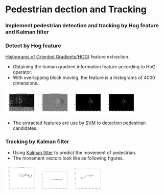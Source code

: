 # Pedestrian dection and Tracking

### Implement pedestrian detection and tracking by Hog feature and Kalman filter

### Detect by Hog feature
[Histograms of Oriented Gradients(HOG)](https://en.wikipedia.org/wiki/Histogram_of_oriented_gradients) feature extraction.
* Obtaining the human gradient information feature according to HoG operator.
* With overlapping block moving, the feature is a histograms of 4000 dimensions.

<img src="/features/capture1.png" alt="Hog1" width="100px"/>
<img src="/features/capture2.png" alt="Hog2" width="100px"/>
<img src="/features/capture3.png" alt="Hog3" width="100px"/>
<img src="/features/capture4.png" alt="Hog4" width="100px"/>

* The extracted features are use by [SVM]() to detection pedestrian candidates.

### Tracking by Kalman filter
* Using [Kalman filter](https://en.wikipedia.org/wiki/Kalman_filter) to predict the movement of pedestrian.
* The movement vectors look like as following figures.

<img src="/figures/capture8.png" alt="move1" width="100px"/>
<img src="/figures/capture9.png" alt="move2" width="100px"/>
<img src="/figures/capture10.png" alt="move3" width="100px"/>
